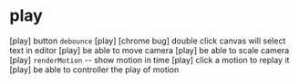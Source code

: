 # play

[play] button `debounce`
[play] [chrome bug] double click canvas will select text in editor
[play] be able to move camera
[play] be able to scale camera
[play] `renderMotion` -- show motion in time
[play] click a motion to replay it
[play] be able to controller the play of motion
